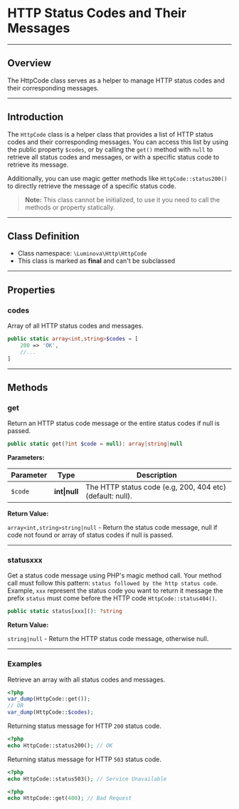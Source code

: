 # HTTP Status Codes and Their Messages

***

## Overview

The HttpCode class serves as a helper to manage HTTP status codes and their corresponding messages.

***

## Introduction

The `HttpCode` class is a helper class that provides a list of HTTP status codes and their corresponding messages. You can access this list by using the public property `$codes`, or by calling the `get()` method with `null` to retrieve all status codes and messages, or with a specific status code to retrieve its message.

Additionally, you can use magic getter methods like `HttpCode::status200()` to directly retrieve the message of a specific status code.

> **Note:** This class cannot be initialized, to use it you need to call the methods or property statically.

***

## Class Definition

* Class namespace: `\Luminova\Http\HttpCode`
* This class is marked as **final** and can't be subclassed

***

## Properties

### codes

Array of all HTTP status codes and messages.

```php
public static array<int,string>$codes = [
    200 => 'OK',
    //...
]
```

***

## Methods

### get

Return an HTTP status code message or the entire status codes if null is passed.

```php
public static get(?int $code = null): array|string|null
```

**Parameters:**

| Parameter | Type | Description |
|-----------|------|-------------|
| `$code` | **int&#124;null** | The HTTP status code (e.g, 200, 404 etc) (default: null). |

**Return Value:**

`array<int,string>string|null` - Return the status code message, null if code not found or array of status codes if null is passed.

***

### statusxxx

Get a status code message using PHP's magic method call. 
Your method call must follow this pattern: `status followed by the http status code`. Example, `xxx` represent the status code you want to return it message the prefix `status` must come before the HTTP code `HttpCode::status404()`.

```php
public static status[xxx](): ?string
```

**Return Value:**

`string|null` - Return the HTTP status code message, otherwise null.

***

### Examples

Retrieve an array with all status codes and messages.

```php
<?php
var_dump(HttpCode::get());
// OR
var_dump(HttpCode::$codes);
```

Returning status message for HTTP `200` status code.

```php 
<?php 
echo HttpCode::status200(); // OK
```

Returning status message for HTTP `503` status code.

```php 
<?php 
echo HttpCode::status503(); // Service Unavailable
```

```php
<?php
echo HttpCode::get(400); // Bad Request
```